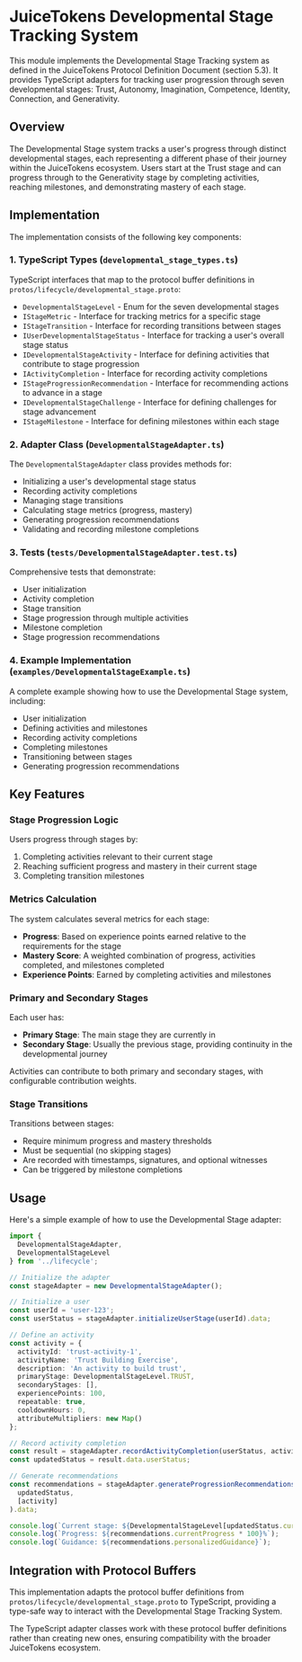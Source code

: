 # JuiceTokens Developmental Stage Tracking System

This module implements the Developmental Stage Tracking system as defined in the JuiceTokens Protocol Definition Document (section 5.3). It provides TypeScript adapters for tracking user progression through seven developmental stages: Trust, Autonomy, Imagination, Competence, Identity, Connection, and Generativity.

## Overview

The Developmental Stage system tracks a user's progress through distinct developmental stages, each representing a different phase of their journey within the JuiceTokens ecosystem. Users start at the Trust stage and can progress through to the Generativity stage by completing activities, reaching milestones, and demonstrating mastery of each stage.

## Implementation

The implementation consists of the following key components:

### 1. TypeScript Types (`developmental_stage_types.ts`)

TypeScript interfaces that map to the protocol buffer definitions in `protos/lifecycle/developmental_stage.proto`:

- `DevelopmentalStageLevel` - Enum for the seven developmental stages
- `IStageMetric` - Interface for tracking metrics for a specific stage
- `IStageTransition` - Interface for recording transitions between stages
- `IUserDevelopmentalStageStatus` - Interface for tracking a user's overall stage status
- `IDevelopmentalStageActivity` - Interface for defining activities that contribute to stage progression
- `IActivityCompletion` - Interface for recording activity completions
- `IStageProgressionRecommendation` - Interface for recommending actions to advance in a stage
- `IDevelopmentalStageChallenge` - Interface for defining challenges for stage advancement
- `IStageMilestone` - Interface for defining milestones within each stage

### 2. Adapter Class (`DevelopmentalStageAdapter.ts`)

The `DevelopmentalStageAdapter` class provides methods for:

- Initializing a user's developmental stage status
- Recording activity completions
- Managing stage transitions
- Calculating stage metrics (progress, mastery)
- Generating progression recommendations
- Validating and recording milestone completions

### 3. Tests (`tests/DevelopmentalStageAdapter.test.ts`)

Comprehensive tests that demonstrate:

- User initialization
- Activity completion
- Stage transition
- Stage progression through multiple activities
- Milestone completion
- Stage progression recommendations

### 4. Example Implementation (`examples/DevelopmentalStageExample.ts`)

A complete example showing how to use the Developmental Stage system, including:

- User initialization
- Defining activities and milestones
- Recording activity completions
- Completing milestones
- Transitioning between stages
- Generating progression recommendations

## Key Features

### Stage Progression Logic

Users progress through stages by:

1. Completing activities relevant to their current stage
2. Reaching sufficient progress and mastery in their current stage
3. Completing transition milestones

### Metrics Calculation

The system calculates several metrics for each stage:

- **Progress**: Based on experience points earned relative to the requirements for the stage
- **Mastery Score**: A weighted combination of progress, activities completed, and milestones completed
- **Experience Points**: Earned by completing activities and milestones

### Primary and Secondary Stages

Each user has:

- **Primary Stage**: The main stage they are currently in
- **Secondary Stage**: Usually the previous stage, providing continuity in the developmental journey

Activities can contribute to both primary and secondary stages, with configurable contribution weights.

### Stage Transitions

Transitions between stages:

- Require minimum progress and mastery thresholds
- Must be sequential (no skipping stages)
- Are recorded with timestamps, signatures, and optional witnesses
- Can be triggered by milestone completions

## Usage

Here's a simple example of how to use the Developmental Stage adapter:

```typescript
import { 
  DevelopmentalStageAdapter, 
  DevelopmentalStageLevel 
} from '../lifecycle';

// Initialize the adapter
const stageAdapter = new DevelopmentalStageAdapter();

// Initialize a user
const userId = 'user-123';
const userStatus = stageAdapter.initializeUserStage(userId).data;

// Define an activity
const activity = {
  activityId: 'trust-activity-1',
  activityName: 'Trust Building Exercise',
  description: 'An activity to build trust',
  primaryStage: DevelopmentalStageLevel.TRUST,
  secondaryStages: [],
  experiencePoints: 100,
  repeatable: true,
  cooldownHours: 0,
  attributeMultipliers: new Map()
};

// Record activity completion
const result = stageAdapter.recordActivityCompletion(userStatus, activity);
const updatedStatus = result.data.userStatus;

// Generate recommendations
const recommendations = stageAdapter.generateProgressionRecommendations(
  updatedStatus,
  [activity]
).data;

console.log(`Current stage: ${DevelopmentalStageLevel[updatedStatus.currentPrimaryStage]}`);
console.log(`Progress: ${recommendations.currentProgress * 100}%`);
console.log(`Guidance: ${recommendations.personalizedGuidance}`);
```

## Integration with Protocol Buffers

This implementation adapts the protocol buffer definitions from `protos/lifecycle/developmental_stage.proto` to TypeScript, providing a type-safe way to interact with the Developmental Stage Tracking System.

The TypeScript adapter classes work with these protocol buffer definitions rather than creating new ones, ensuring compatibility with the broader JuiceTokens ecosystem. 